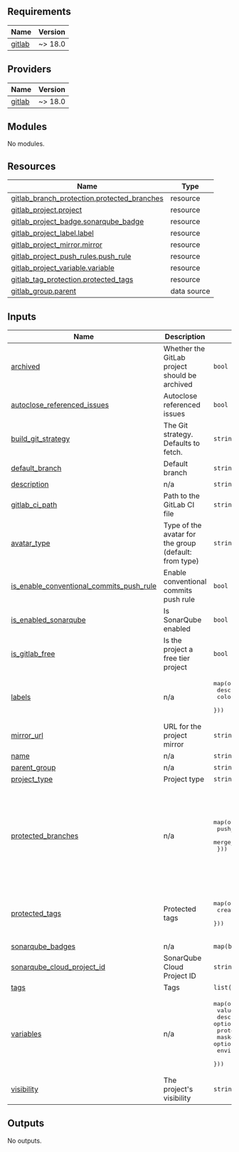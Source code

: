 ## Requirements

| Name | Version |
|------|---------|
| <a name="requirement_gitlab"></a> [gitlab](#requirement\_gitlab) | ~> 18.0 |

## Providers

| Name | Version |
|------|---------|
| <a name="provider_gitlab"></a> [gitlab](#provider\_gitlab) | ~> 18.0 |

## Modules

No modules.

## Resources

| Name | Type |
|------|------|
| [gitlab_branch_protection.protected_branches](https://registry.terraform.io/providers/gitlabhq/gitlab/latest/docs/resources/branch_protection) | resource |
| [gitlab_project.project](https://registry.terraform.io/providers/gitlabhq/gitlab/latest/docs/resources/project) | resource |
| [gitlab_project_badge.sonarqube_badge](https://registry.terraform.io/providers/gitlabhq/gitlab/latest/docs/resources/project_badge) | resource |
| [gitlab_project_label.label](https://registry.terraform.io/providers/gitlabhq/gitlab/latest/docs/resources/project_label) | resource |
| [gitlab_project_mirror.mirror](https://registry.terraform.io/providers/gitlabhq/gitlab/latest/docs/resources/project_mirror) | resource |
| [gitlab_project_push_rules.push_rule](https://registry.terraform.io/providers/gitlabhq/gitlab/latest/docs/resources/project_push_rules) | resource |
| [gitlab_project_variable.variable](https://registry.terraform.io/providers/gitlabhq/gitlab/latest/docs/resources/project_variable) | resource |
| [gitlab_tag_protection.protected_tags](https://registry.terraform.io/providers/gitlabhq/gitlab/latest/docs/resources/tag_protection) | resource |
| [gitlab_group.parent](https://registry.terraform.io/providers/gitlabhq/gitlab/latest/docs/data-sources/group) | data source |

## Inputs

| Name | Description | Type | Default | Required |
|------|-------------|------|---------|:--------:|
| <a name="input_archived"></a> [archived](#input\_archived) | Whether the GitLab project should be archived | `bool` | `false` | no |
| <a name="input_autoclose_referenced_issues"></a> [autoclose\_referenced\_issues](#input\_autoclose\_referenced\_issues) | Autoclose referenced issues | `bool` | `true` | no |
| <a name="input_build_git_strategy"></a> [build\_git\_strategy](#input\_build\_git\_strategy) | The Git strategy. Defaults to fetch. | `string` | `"clone"` | no |
| <a name="input_default_branch"></a> [default\_branch](#input\_default\_branch) | Default branch | `string` | `""` | no |
| <a name="input_description"></a> [description](#input\_description) | n/a | `string` | n/a | yes |
| <a name="input_gitlab_ci_path"></a> [gitlab\_ci\_path](#input\_gitlab\_ci\_path) | Path to the GitLab CI file | `string` | `null` | no |
| <a name="input_avatar_type"></a> [avatar\_type](#input\_avatar\_type) | Type of the avatar for the group (default: from type) | `string` | `""` | no |
| <a name="input_is_enable_conventional_commits_push_rule"></a> [is\_enable\_conventional\_commits\_push\_rule](#input\_is\_enable\_conventional\_commits\_push\_rule) | Enable conventional commits push rule | `bool` | `false` | no |
| <a name="input_is_enabled_sonarqube"></a> [is\_enabled\_sonarqube](#input\_is\_enabled\_sonarqube) | Is SonarQube enabled | `bool` | `true` | no |
| <a name="input_is_gitlab_free"></a> [is\_gitlab\_free](#input\_is\_gitlab\_free) | Is the project a free tier project | `bool` | `false` | no |
| <a name="input_labels"></a> [labels](#input\_labels) | n/a | <pre>map(object({<br/>    description = string<br/>    color       = string<br/>  }))</pre> | `{}` | no |
| <a name="input_mirror_url"></a> [mirror\_url](#input\_mirror\_url) | URL for the project mirror | `string` | `""` | no |
| <a name="input_name"></a> [name](#input\_name) | n/a | `string` | n/a | yes |
| <a name="input_parent_group"></a> [parent\_group](#input\_parent\_group) | n/a | `string` | n/a | yes |
| <a name="input_project_type"></a> [project\_type](#input\_project\_type) | Project type | `string` | `""` | no |
| <a name="input_protected_branches"></a> [protected\_branches](#input\_protected\_branches) | n/a | <pre>map(object({<br/>    push_access_level  = string<br/>    merge_access_level = string<br/>  }))</pre> | <pre>{<br/>  "develop": {<br/>    "merge_access_level": "maintainer",<br/>    "push_access_level": "no one"<br/>  },<br/>  "main": {<br/>    "merge_access_level": "maintainer",<br/>    "push_access_level": "no one"<br/>  }<br/>}</pre> | no |
| <a name="input_protected_tags"></a> [protected\_tags](#input\_protected\_tags) | Protected tags | <pre>map(object({<br/>    create_access_level = string<br/>  }))</pre> | <pre>{<br/>  "v*": {<br/>    "create_access_level": "maintainer"<br/>  }<br/>}</pre> | no |
| <a name="input_sonarqube_badges"></a> [sonarqube\_badges](#input\_sonarqube\_badges) | n/a | `map(bool)` | `{}` | no |
| <a name="input_sonarqube_cloud_project_id"></a> [sonarqube\_cloud\_project\_id](#input\_sonarqube\_cloud\_project\_id) | SonarQube Cloud Project ID | `string` | `""` | no |
| <a name="input_tags"></a> [tags](#input\_tags) | Tags | `list(string)` | `[]` | no |
| <a name="input_variables"></a> [variables](#input\_variables) | n/a | <pre>map(object({<br/>    value             = string<br/>    description       = optional(string)<br/>    protected         = optional(bool)<br/>    masked            = optional(bool)<br/>    environment_scope = optional(string)<br/>  }))</pre> | `{}` | no |
| <a name="input_visibility"></a> [visibility](#input\_visibility) | The project's visibility | `string` | `"private"` | no |

## Outputs

No outputs.
